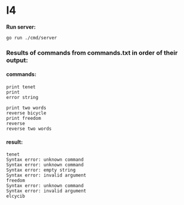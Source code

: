 # l4

**Run server:**

`go run ./cmd/server`

### Results of commands from commands.txt in order of their output: 

#### commands:
`print tenet`  
`print`  
`error string`  
` `  
`print two words`  
`reverse bicycle`  
`print freedom`  
`reverse`  
`reverse two words`  
#### result:
`tenet`  
`Syntax error: unknown command`  
`Syntax error: unknown command`  
`Syntax error: empty string`  
`Syntax error: invalid argument`  
`freedom`  
`Syntax error: unknown command`  
`Syntax error: invalid argument`  
`elcycib`  